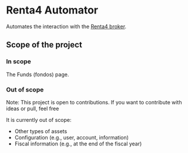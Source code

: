 # Renta4 Automator

Automates the interaction with the [Renta4 broker](https://r4.com).



## Scope of the project

### In scope

The Funds (fondos) page.

### Out of scope 

Note: This project is open to contributions. If you want to contribute with ideas or pull, feel free

It is currently out of scope:

  * Other types of assets 
  * Configuration (e.g., user, account, information)
  * Fiscal information (e.g., at the end of the fiscal year)
